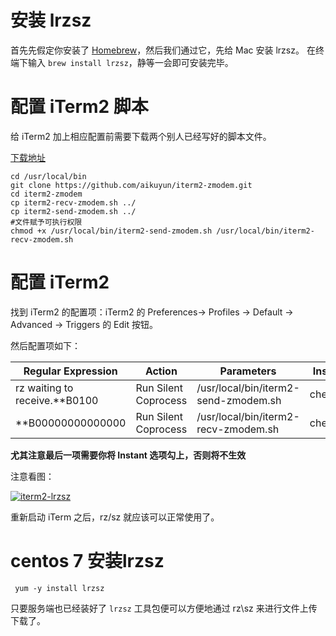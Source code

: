 # 安装 lrzsz

首先先假定你安装了 [Homebrew](https://brew.sh/)，然后我们通过它，先给 Mac 安装 lrzsz。
在终端下输入 `brew install lrzsz`，静等一会即可安装完毕。

# 配置 iTerm2 脚本

给 iTerm2 加上相应配置前需要下载两个别人已经写好的脚本文件。

[下载地址](https://github.com/aikuyun/iterm2-zmodem)

```shell
cd /usr/local/bin
git clone https://github.com/aikuyun/iterm2-zmodem.git
cd iterm2-zmodem
cp iterm2-recv-zmodem.sh ../
cp iterm2-send-zmodem.sh ../
#文件赋予可执行权限
chmod +x /usr/local/bin/iterm2-send-zmodem.sh /usr/local/bin/iterm2-recv-zmodem.sh
```

# 配置 iTerm2

找到 iTerm2 的配置项：iTerm2 的 Preferences-> Profiles -> Default -> Advanced -> Triggers 的 Edit 按钮。

然后配置项如下：

| Regular Expression              | Action               | Parameters                           | Instant |
| ------------------------------- | -------------------- | ------------------------------------ | ------- |
| rz waiting to receive.\*\*B0100 | Run Silent Coprocess | /usr/local/bin/iterm2-send-zmodem.sh | checked |
| \*\*B00000000000000             | Run Silent Coprocess | /usr/local/bin/iterm2-recv-zmodem.sh | checked |

**尤其注意最后一项需要你将 Instant 选项勾上，否则将不生效**

注意看图：

[![iterm2-lrzsz](https://img.piegg.cn/iterm2-lrzsz.png)](https://img.piegg.cn/iterm2-lrzsz.png)



重新启动 iTerm 之后，rz/sz 就应该可以正常使用了。

# centos 7 安装lrzsz

```shell
 yum -y install lrzsz
```

只要服务端也已经装好了 `lrzsz` 工具包便可以方便地通过 rz\sz 来进行文件上传下载了。